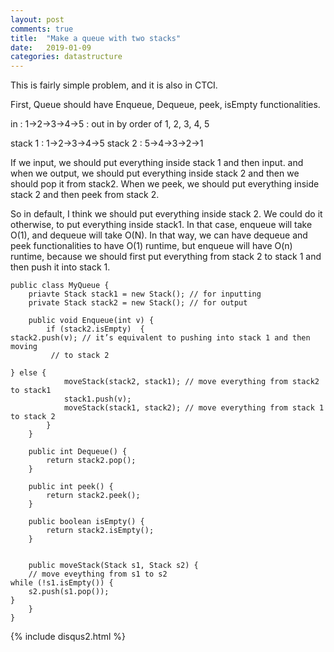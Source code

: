 ```yaml
---
layout: post
comments: true
title:  "Make a queue with two stacks"
date:   2019-01-09
categories: datastructure
---
```


This is fairly simple problem,
and it is also in CTCI.

First, 
Queue should have Enqueue, Dequeue, peek, isEmpty functionalities.

in : 1->2->3->4->5 : out in by order of 1, 2, 3, 4, 5

stack 1 : 1->2->3->4->5
stack 2 : 5->4->3->2->1

If we input, we should put everything inside stack 1 and then input. 
and when we output, we should put everything inside stack 2 and then we should pop it from stack2. When we peek, we should put everything inside stack 2 and then peek from stack 2.

So in default, I think we should put everything inside stack 2.
We could do it otherwise, to put everything inside stack1.
In that case, enqueue will take O(1), and dequeue will take O(N).
In that way, we can have dequeue and peek functionalities to have O(1) runtime,
but enqueue will have O(n) runtime, because we should first put everything from stack 2 to stack 1 and then push it into stack 1.


```
public class MyQueue {
	priavte Stack stack1 = new Stack(); // for inputting
	private Stack stack2 = new Stack(); // for output

	public void Enqueue(int v) {
		if (stack2.isEmpty)  {
stack2.push(v); // it’s equivalent to pushing into stack 1 and then moving 
		 // to stack 2

} else {
			moveStack(stack2, stack1); // move everything from stack2 to stack1
			stack1.push(v);
			moveStack(stack1, stack2); // move everything from stack 1 to stack 2
		}
	}

	public int Dequeue() {
		return stack2.pop();
	}

	public int peek() {
		return stack2.peek();
	}

	public boolean isEmpty() {
		return stack2.isEmpty();
	}


	public moveStack(Stack s1, Stack s2) {
	// move eveything from s1 to s2
while (!s1.isEmpty()) {
	s2.push(s1.pop());
}
	}
}

```


{% include disqus2.html %}
